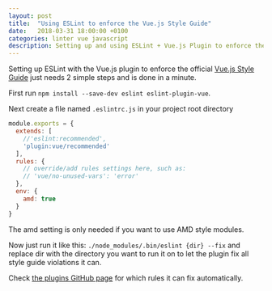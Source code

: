 ```yaml
---
layout: post
title:  "Using ESLint to enforce the Vue.js Style Guide"
date:   2018-03-31 18:00:00 +0100
categories: linter vue javascript
description: Setting up and using ESLint + Vue.js Plugin to enforce the Vue.js Style Guide.
---
```


Setting up ESLint with the Vue.js plugin to enforce the official [Vue.js Style Guide][styleguide] just needs 2 simple steps and is done in a minute.

First run `npm install --save-dev eslint eslint-plugin-vue`.

Next create a file named `.eslintrc.js` in your project root directory
```js
module.exports = {
  extends: [
    //'eslint:recommended',
    'plugin:vue/recommended'
  ],
  rules: {
    // override/add rules settings here, such as:
    // 'vue/no-unused-vars': 'error'
  },
  env: {
    amd: true
  }
}
```

The amd setting is only needed if you want to use AMD style modules.

Now just run it like this: `./node_modules/.bin/eslint {dir} --fix` and replace dir with the directory you want to run it on to let the plugin fix all style guide violations it can.

Check [the plugins GitHub page][github] for which rules it can fix automatically.


[styleguide]: https://vuejs.org/v2/style-guide/
[github]: https://github.com/vuejs/eslint-plugin-vue
